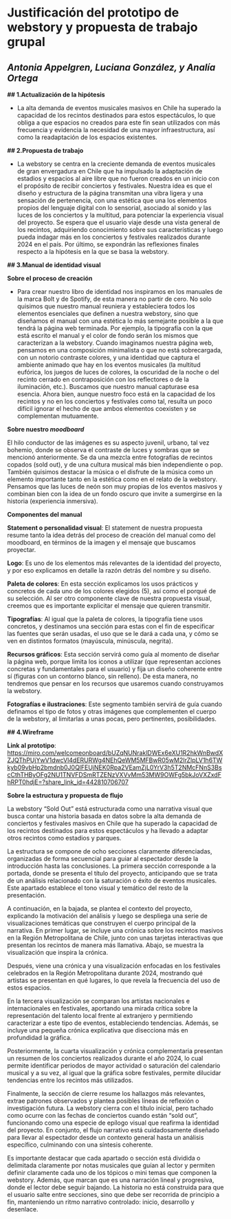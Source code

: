 # Justificación del prototipo de webstory y propuesta de trabajo grupal  

## *Antonia Appelgren, Luciana González, y Analía Ortega*

 

**## 1.Actualización de la hipótesis**  

- La alta demanda de eventos musicales masivos en Chile ha superado la capacidad de los recintos destinados para estos espectáculos, lo que obliga a que espacios no creados para este fin sean utilizados con más frecuencia y evidencia la necesidad de una mayor infraestructura, así como la readaptación de los espacios existentes. 

**## 2.Propuesta de trabajo**  

- La webstory se centra en la creciente demanda de eventos musicales de gran envergadura en Chile que ha impulsado la adaptación de estadios y espacios al aire libre que no fueron creados en un inicio con el propósito de recibir conciertos y festivales. Nuestra idea es que el diseño y estructura de la página transmitan una vibra ligera y una sensación de pertenencia, con una estética que una los elementos propios del lenguaje digital con lo sensorial, asociado al sonido y las luces de los conciertos y la multitud, para potenciar la experiencia visual del proyecto. Se espera que el usuario viaje desde una vista general de los recintos, adquiriendo conocimiento sobre sus características y luego pueda indagar más en los conciertos y festivales realizados durante 2024 en el país. Por último, se expondrán las reflexiones finales respecto a la hipótesis en la que se basa la webstory. 

**## 3.Manual de identidad visual**  

**Sobre el proceso de creación** 

- Para crear nuestro libro de identidad nos inspiramos en los manuales de la marca Bolt y de Spotify, de esta manera no partir de cero. No solo quisimos que nuestro manual reuniera y estableciera todos los elementos esenciales que definen a nuestra webstory, sino que diseñamos el manual con una estética lo más semejante posible a la que tendrá la página web terminada. Por ejemplo, la tipografía con la que está escrito el manual y el color de fondo serán los mismos que caracterizan a la webstory. Cuando imaginamos nuestra página web, pensamos en una composición minimalista o que no está sobrecargada, con un notorio contraste colores, y una identidad que captura el ambiente animado que hay en los eventos musicales (la multitud eufórica, los juegos de luces de colores, la oscuridad de la noche o del recinto cerrado en contraposición con los reflectores o de la iluminación, etc.). Buscamos que nuestro manual capturase esa esencia. Ahora bien, aunque nuestro foco está en la capacidad de los recintos y no en los conciertos y festivales como tal, resulta un poco difícil ignorar el hecho de que ambos elementos coexisten y se complementan mutuamente. 

**Sobre nuestro *moodboard*** 

El hilo conductor de las imágenes es su aspecto juvenil, urbano, tal vez bohemio, donde se observa el contraste de luces y sombras que se mencionó anteriormente. Se da una mezcla entre fotografías de recintos copados (sold out), y de una cultura musical más bien independiente o pop. También quisimos destacar la música o el disfrute de la música como un elemento importante tanto en la estética como en el relato de la webstory. Pensamos que las luces de neón son muy propias de los eventos masivos y combinan bien con la idea de un fondo oscuro que invite a sumergirse en la historia (experiencia inmersiva).  

**Componentes del manual** 

**Statement o personalidad visual**: El statement de nuestra propuesta resume tanto la idea detrás del proceso de creación del manual como del moodboard, en términos de la imagen y el mensaje que buscamos proyectar.  

**Logo**: Es uno de los elementos más relevantes de la identidad del proyecto, y por eso explicamos en detalle la razón detrás del nombre y su diseño.  

**Paleta de colores**: En esta sección explicamos los usos prácticos y concretos de cada uno de los colores elegidos (5), así como el porqué de su selección. Al ser otro componente clave de nuestra propuesta visual, creemos que es importante explicitar el mensaje que quieren transmitir.  

**Tipografías**: Al igual que la paleta de colores, la tipografía tiene usos concretos, y destinamos una sección para estas con el fin de especificar las fuentes que serán usadas, el uso que se le dará a cada una, y cómo se ven en distintos formatos (mayúscula, minúscula, negrita).  

**Recursos gráficos**: Esta sección servirá como guía al momento de diseñar la página web, porque limita los iconos a utilizar (que representan acciones concretas y fundamentales para el usuario) y fija un diseño coherente entre sí (figuras con un contorno blanco, sin relleno). De esta manera, no tendremos que pensar en los recursos que usaremos cuando construyamos la webstory.  

**Fotografías e ilustraciones**: Este segmento también servirá de guía cuando definamos el tipo de fotos y otras imágenes que complementen el cuerpo de la webstory, al limitarlas a unas pocas, pero pertinentes, posibilidades.  

 

**## 4.Wireframe** 

**Link al prototipo**: https://miro.com/welcomeonboard/bUZqNUNraklDWEx6eXU1R2hkWnBwdXZJQThPUjYwV1dwcVl4dERURWg4NEhQeWM5MFBwR05wM2IrZlpLV1h6TWkyb09vbHp2bmdnb0J0QlFEUjNEK0Rpa2VEamZjL0YrV3h5T2NMcFNnS3BscCthTHByOFg2NU1TNVFDSmRTZENzVXVvMm53MW9OWFg5bkJoVXZxdFhRPT0hdjE=?share_link_id=442810706707 

**Sobre la estructura y propuesta de flujo** 

La webstory “Sold Out” está estructurada como una narrativa visual que busca contar una historia basada en datos sobre la alta demanda de conciertos y festivales masivos en Chile que ha superado la capacidad de los recintos destinados para estos espectáculos y ha llevado a adaptar otros recintos como estadios y parques. 

La estructura se compone de ocho secciones claramente diferenciadas, organizadas de forma secuencial para guiar al espectador desde la introducción hasta las conclusiones. La primera sección corresponde a la portada, donde se presenta el título del proyecto, anticipando que se trata de un análisis relacionado con la saturación o éxito de eventos musicales. Este apartado establece el tono visual y temático del resto de la presentación. 

A continuación, en la bajada, se plantea el contexto del proyecto, explicando la motivación del análisis y luego se despliega una serie de visualizaciones temáticas que construyen el cuerpo principal de la narrativa. En primer lugar, se incluye una crónica sobre los recintos masivos en la Región Metropolitana de Chile, junto con unas tarjetas interactivas que presentan los recintos de manera más llamativa. Abajo, se muestra la visualización que inspira la crónica. 

Después, viene una crónica y una visualización enfocadas en los festivales celebrados en la Región Metropolitana durante 2024, mostrando qué artistas se presentan en qué lugares, lo que revela la frecuencia del uso de estos espacios. 

En la tercera visualización se comparan los artistas nacionales e internacionales en festivales, aportando una mirada crítica sobre la representación del talento local frente al extranjero y permitiendo caracterizar a este tipo de eventos, estableciendo tendencias. Además, se incluye una pequeña crónica explicativa que disecciona más en profundidad la gráfica. 

Posteriormente, la cuarta visualización y crónica complementaria presentan un resumen de los conciertos realizados durante el año 2024, lo cual permite identificar periodos de mayor actividad o saturación del calendario musical y a su vez, al igual que la gráfica sobre festivales, permite dilucidar tendencias entre los recintos más utilizados.  

Finalmente, la sección de cierre resume los hallazgos más relevantes, extrae patrones observados y plantea posibles líneas de reflexión o investigación futura. La webstory cierra con el título inicial, pero tachado como ocurre con las fechas de conciertos cuando están “sold out”, funcionando como una especie de epílogo visual que reafirma la identidad del proyecto. En conjunto, el flujo narrativo está cuidadosamente diseñado para llevar al espectador desde un contexto general hasta un análisis específico, culminando con una síntesis coherente. 

Es importante destacar que cada apartado o sección está dividida o delimitada claramente por notas musicales que guían al lector y permiten definir claramente cada uno de los tópicos o mini temas que componen la webstory. Además, que marcan que es una narración lineal y progresiva, donde el lector debe seguir bajando. La historia no está construida para que el usuario salte entre secciones, sino que debe ser recorrida de principio a fin, manteniendo un ritmo narrativo controlado: inicio, desarrollo y desenlace.  

 